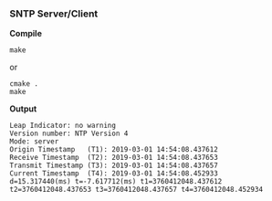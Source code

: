 ### SNTP Server/Client

**Compile**

```
make
```
or

```
cmake .
make
```

**Output**

```
Leap Indicator: no warning
Version number: NTP Version 4
Mode: server
Origin Timestamp   (T1): 2019-03-01 14:54:08.437612
Receive Timestamp  (T2): 2019-03-01 14:54:08.437653
Transmit Timestamp (T3): 2019-03-01 14:54:08.437657
Current Timestamp  (T4): 2019-03-01 14:54:08.452933
d=15.317440(ms) t=-7.617712(ms) t1=3760412048.437612 t2=3760412048.437653 t3=3760412048.437657 t4=3760412048.452934

```
